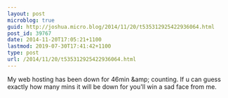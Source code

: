 ```yaml
---
layout: post
microblog: true
guid: http://joshua.micro.blog/2014/11/20/t535312925422936064.html
post_id: 39767
date: 2014-11-20T17:05:21+1100
lastmod: 2019-07-30T17:41:42+1100
type: post
url: /2014/11/20/t535312925422936064.html
---
```

My web hosting has been down for 46min &amp;amp; counting. If u can guess exactly how many mins it will be down for you'll win a sad face from me.
